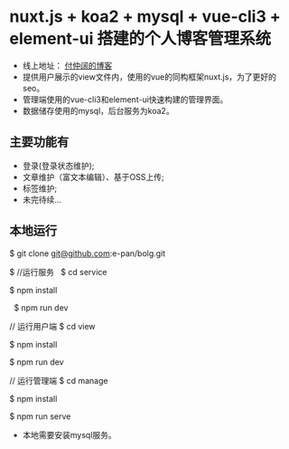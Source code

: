 # nuxt.js + koa2 + mysql + vue-cli3 + element-ui 搭建的个人博客管理系统
* 线上地址： [付仲阔的博客](http://www.fuzhongkuo.com)
* 提供用户展示的view文件内，使用的vue的同构框架nuxt.js，为了更好的seo。
* 管理端使用的vue-cli3和element-ui快速构建的管理界面。
* 数据储存使用的mysql，后台服务为koa2。

## 主要功能有
* 登录(登录状态维护);
* 文章维护（富文本编辑）、基于OSS上传;
* 标签维护;
* 未完待续...

## 本地运行
  $ git clone git@github.com:e-pan/bolg.git
  
  $ //运行服务
  $ cd service 
  
  $ npm install
  
  $ npm run dev
  
  // 运行用户端
  $ cd view
  
  $ npm install
  
  $ npm run dev

  // 运行管理端
  $ cd manage
  
  $ npm install
  
  $ npm run serve
    
* 本地需要安装mysql服务。
